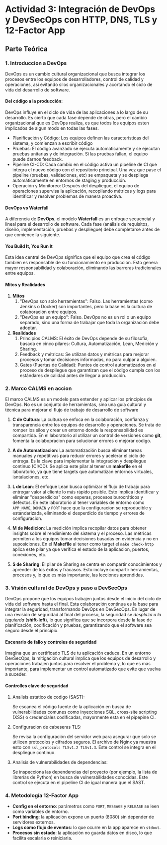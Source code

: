 # **Actividad 3: Integración de DevOps y DevSecOps con HTTP, DNS, TLS y 12-Factor App**

## **Parte Teórica**

### **1. Introduccion a DevOps**

DevOps es un cambio cultural organizacional que busca integrar los procesos entre los equipos de desarrolladores, control de calidad y operaciones, asi evitando silos organizacionales y acortando el ciclo de vida del desarrollo de software.

#### **Del código a la producción:**

DevOps influye en el ciclo de vida de las aplicaciones a lo largo de su desarrollo. Es cierto que cada fase depende de otras, pero el cambio organizacional que es DevOps realiza, es que todos los equipos esten implicados de algun modo en todas las fases.

- Planificación y Código: Los equipos definen las caracteristicas del sistema, y comienzan a escribir código
- Pruebas: El código avanzado se ejecuta automaticamente y se ejecutan pruebas unitarias y de integración. Si las pruebas fallan, el equipo puede darnos feedback.
- Pipeline CI-CD: Cada cambio en el código activa un pipeline de CI que integra el nuevo código con el repositorio principal. Una vez que pase el pipeline (pruebas, validaciones, etc) se empaqueta y se despliega automáticamente en entornos de staging y producción.
- Operación y Monitoreo: Después del despliegue, el equipo de operaciones supervisa la aplicación, recopilando métricas y logs para identificar y resolver problemas de manera proactiva.

#### **DevOps vs Waterfall**

A diferencia de **DevOps**, el modelo **Waterfall** es un enfoque secuencial y lineal para el desarrollo de software. Cada fase (análisis de requisitos, diseño, implementación, pruebas y despliegue) debe completarse antes de que comience la siguiente.

#### **You Build It, You Run It**

Esta idea central de DevOps significa que el equipo que crea el código también es responsable de su funcionamiento en producción. Esto genera mayor responsabilidad y colaboración, eliminando las barreras tradicionales entre equipos.

#### **Mitos y Realidades**

1. **Mitos**
   1. "DevOps son solo herramientas": Falso. Las herramientas (como Jenkins o Docker) son importantes, pero la base es la cultura de colaboración entre equipos.
   2. "DevOps es un equipo": Falso. DevOps no es un rol o un equipo separado, sino una forma de trabajar que toda la organización debe adoptar.
2. **Realidades**
   1. Principios CALMS: El éxito de DevOps depende de su filosofía, basada en cinco pilares: Cultura, Automatización, Lean, Medición y Sharing.
   2. Feedback y métricas: Se utilizan datos y métricas para mejorar procesos y tomar decisiones informadas, no para culpar a alguien.
   3. Gates (Puertas de Calidad): Puntos de control automatizados en el proceso de despliegue que garantizan que el código cumpla con los estándares de calidad antes de llegar a producción.

### **2. Marco CALMS en accion**

El marco CALMS es un modelo para entender y aplicar los principios de DevOps. No es un conjunto de herramientas, sino una guía cultural y técnica para mejorar el flujo de trabajo de desarrollo de software

1. **C de Cultura**: La cultura se enfoca en la colaboración, confianza y transparencia entre los equipos de desarrollo y operaciones. Se trata de romper los silos y crear un entorno donde la responsabilidad es compartida. En el laboratorio al utilizar un control de versiones como **git**, fomenta la colabopracion para solucionar errores o mejorar codigo.

2. **A de Automatizacion**: La automatización busca eliminar tareas manuales y repetitivas para reducir errores y acelerar el ciclo de entrega. Es la clave para implementar la integración y despliegue continuo (CI/CD). Se aplica este pilar al tener un **makefile** en el laboratorio, ya que tiene targets que automatizan entornos virtuales, isntalaciones, etc.

3. **L de Lean**: El enfoque Lean busca optimizar el flujo de trabajo para entregar valor al cliente lo más rápido posible. Esto implica identificar y eliminar "desperdicios" como esperas, procesos burocráticos y defectos. En este laboratorio al tener variables de entorno como `APP_NAME`, `DOMAIN` y `PORT` hace que la configuracion se reproducible y estandarizada, eliminando el desperdicio de tiempo y errores de configuracion.

4. **M de Medicion**: La medición implica recopilar datos para obtener insights sobre el rendimiento del sistema y el proceso. Las métricas permiten a los equipos tomar decisiones basadas en evidencia y no en suposiciones. En el **Makefile** al tener como target el `make check-http` aplica este pilar ya que verifica el estado de la aplicacion, puertos, conexiones, etc.

5. **S de Sharing**: El pilar de Sharing se centra en compartir conocimientos y aprender de los éxitos y fracasos. Esto incluye compartir herramientas, procesos y, lo que es más importante, las lecciones aprendidas.

### **3. Visión cultural de DevOps y paso a DevSecOps**

DevOps propone que los equipos trabajen juntos desde el inicio del ciclo de vida del software hasta el final. Esta colaboración continua es la base para integrar la seguridad, transformando DevOps en DevSecOps. En lugar de una revisión de seguridad al final del proceso, la seguridad se *desplaza a la izquierda* (**shift-left**), lo que significa que se incorpora desde la fase de planificación, codificación y pruebas, garantizando que el software sea seguro desde el principio.

#### **Escenario de fallo y controles de seguridad**

Imagina que un certificado TLS de tu aplicación caduca. En un entorno DevSecOps, la mitigación cultural implica que los equipos de desarrollo y operaciones trabajen juntos para resolver el problema y, lo que es más importante, para implementar un control automatizado que evite que vuelva a suceder.

#### **Controlles clave de seguridad**

1. Analisis estatico de codigo (SAST):
   
   Se escanea el código fuente de la aplicación en busca de vulnerabilidades comunes como inyecciones SQL, cross-site scripting (XSS) o credenciales codificadas, mayormente esta en el pipepine CI.

2. Configuracion de cabeseras TLS:

    Se revisa la configuración del servidor web para asegurar que solo se utilicen protocolos y cifrados seguros. El archivo de Nginx ya muestra esto con `ssl_protocols TLSv1.2 TLSv1.3`. Este control se integra en el despliegue continuo.
   
3. Analisis de vulnerabilidades de dependencias:

    Se inspecciona las dependencias del proyecto (por ejemplo, la lista de librerías de Python) en busca de vulnerabilidades conocidas. Este control se ejecuta en el pipeline CI de igual manera que el SAST.

### **4. Metodología 12-Factor App**

- **Config en el entorno**: parámetros como `PORT`, `MESSAGE` y `RELEASE` se leen como variables de entorno.  
- **Port binding**: la aplicación expone un puerto (8080) sin depender de servidores externos.  
- **Logs como flujo de eventos**: lo que ocurre en la app aparece en `stdout`.  
- **Procesos sin estado**: la aplicación no guarda datos en disco, lo que facilita escalarla o reiniciarla.  